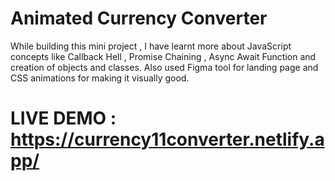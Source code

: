 # Animated Currency Converter
While building this mini project , I have learnt more about JavaScript concepts like Callback Hell , Promise Chaining , Async Await Function and creation of objects and classes. Also used Figma tool for landing page and CSS animations for making it visually good.
# LIVE DEMO : https://currency11converter.netlify.app/
